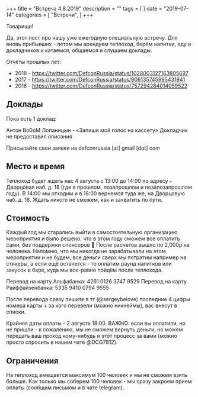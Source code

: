 +++
title = "Встреча 4.8.2019"
description = ""
tags = [
]
date = "2019-07-14"
categories = [
    "Встречи",
]
+++

Товарищи! 

Да, этот пост про нашу уже ежегодную специальную встречу. Для вновь прибывших - летом мы арендуем теплоход, берём напитки, еду и докладчиков и катаемся, общаемся и слушаем доклады.


<!--more-->

Отчёты прошлых лет:

- 2018 - https://twitter.com/DefconRussia/status/1028003127163805697
- 2017 - https://twitter.com/DefconRussia/status/906135745995431941
- 2016 - https://twitter.com/DefconRussia/status/757294284014059522

## Доклады

Пока есть 1 доклад:

Антон Bo0oM Лопаницын - «Запиши мой голос на кассету»
Докладчик не предоставил описания

Присылайте свои заявки на defconrussia [at] gmail [dot] com

## Место и время

Теплоход будет ждать нас 4 августа с 13:00 до 14:00 по адресу - Дворцовая наб. д. 18 (где в прошлом, позапрошлом  и позапозапрошлом году). В 14:00 мы отходим и в 18:00 вернемся туда же, на Дворцовую наб. д. 18. Ждать никого не сможем, как и захватить по пути.

## Стоимость

Каждый год мы старались выйти в самостоятельную организацию мероприятия и было решено, что в этом году сможем все оплатить сами, без поддержки спонсоров 🙂 После расчетов вышло по 2,000р на человека. Напомню, что мы никогда не зарабатывали на этом мероприятии и не будем, все деньги сверх мы потратим например на стикеры, а если ещё останется - то оплатим раунд напитков или закусок в баре, куда мы все-равно пойдём после теплохода.

Перевод на карту Альфабанка: 4261 0126 3747 9529
Перевод на карту Райффайзенбанка: 5335 9410 0794 9555

После перевода сразу пишите в тг (@sergeybelove) последние 4 цифры номера карты + за кого перевели (можно никнеймы), вас внесут в списки.

Крайняя даты оплаты - 2 августа 18:00. ВАЖНО: если вы оплатили, но не пришли - к сожалению, мы не сможем вернуть деньги, но можем передать ваш проход кому-нибудь и этот процесс за вами (можно просто спросить в нашем чате @DCG7812).

## Ограничения

На теплоход вмещается максимум 100 человек и мы не сможем взять больше. Как только мы соберем 100 человек - мы сразу закроем прием оплаты (сообщим письмом и в чате telegram).